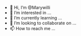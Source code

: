 - 👋 Hi, I’m @Marywilli
- 👀 I’m interested in ...
- 🌱 I’m currently learning ...
- 💞️ I’m looking to collaborate on ...
- 📫 How to reach me ...

<!---
Marywilli/Marywilli is a ✨ special ✨ repository because its `README.md` (this file) appears on your GitHub profile.
You can click the Preview link to take a look at your changes.
--->
